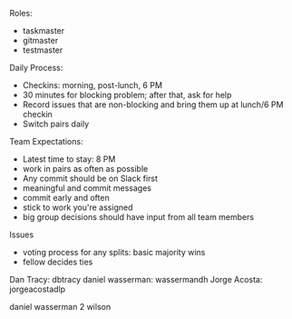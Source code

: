 Roles:

* taskmaster
* gitmaster
* testmaster

Daily Process:

* Checkins: morning, post-lunch, 6 PM
* 30 minutes for blocking problem; after that, ask for help
* Record issues that are non-blocking and bring them up at lunch/6 PM checkin
* Switch pairs daily

Team Expectations:

* Latest time to stay: 8 PM
* work in pairs as often as possible
* Any commit should be on Slack first
* meaningful and commit messages
* commit early and often
* stick to work you're assigned
* big group decisions should have input from all team members

Issues

* voting process for any splits: basic majority wins
* fellow decides ties

Dan Tracy: dbtracy
daniel wasserman: wassermandh
Jorge Acosta: jorgeacostadlp

daniel wasserman 2
wilson
